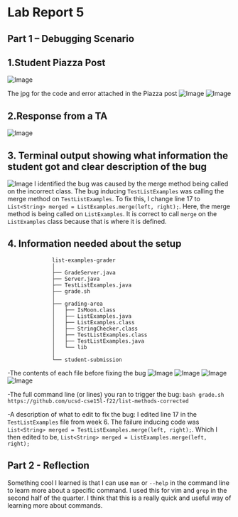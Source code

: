 # Lab Report 5
## Part 1 – Debugging Scenario


## 1.Student Piazza Post 
![Image](studentpiazzaa.jpg)


The jpg for the code and error  attached in the Piazza post
![Image](studenterrorcode.jpg)
![Image](studenterror.jpg)




## 2.Response from a TA 
![Image](piazza.jpg)

## 3.  Terminal output showing what information the student got and clear description of the bug
![Image](fixbug.jpg)
I identified the bug was caused by the merge method being called on the incorrect class. The bug inducing `TestListExamples` was  calling the merge method on `TestListExamples`. To fix this, I change line 17 to ` List<String> merged = ListExamples.merge(left, right);`. Here, the merge method is being called on `ListExamples`. It is correct to call `merge` on the `ListExamples` class because that is where it is defined. 


## 4. Information needed about the setup

```
              list-examples-grader
              │
              ├── GradeServer.java
              ├── Server.java
              ├── TestListExamples.java
              ├── grade.sh
              │
              ├── grading-area
              │   ├── IsMoon.class
              │   ├── ListExamples.java
              │   ├── ListExamples.class
              │   ├── StringChecker.class
              │   ├── TestListExamples.class
              │   ├── TestListExamples.java
              │   └── lib
              │
              └── student-submission
```

-The contents of each file before fixing the bug
![Image](testlist.jpg)
![Image](list-examples-grader.jpg)
![Image](Server.jpg)
![Image](ListExamples.jpg)




-The full command line (or lines) you ran to trigger the bug: `bash grade.sh https://github.com/ucsd-cse15l-f22/list-methods-corrected`

-A description of what to edit to fix the bug: I edited line 17 in the `TestListExamples`  file from week 6. The failure inducing code was `List<String> merged = TestListExamples.merge(left, right);`. Which I then edited to be, `List<String> merged = ListExamples.merge(left, right);`

## Part 2 - Reflection 
Something cool I learned is that I can use `man` or `--help` in the command line to learn more about a specific command. I used this for vim and `grep` in the second half of the quarter. I think that this is a really quick and useful way of learning more about commands. 
